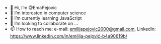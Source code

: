 - 👋 Hi, I’m @EmaPejovic
- 👀 I’m interested in computer science
- 🌱 I’m currently learning JavaScript
- 💞️ I’m looking to collaborate on ...
- 📫 How to reach me: e-mail: emilijapejovic2000@gmail.com, LinkedIn: https://www.linkedin.com/in/emilija-pejović-b4a90619b/

<!---
EmaPejovic/EmaPejovic is a ✨ special ✨ repository because its `README.md` (this file) appears on your GitHub profile.
You can click the Preview link to take a look at your changes.
--->
